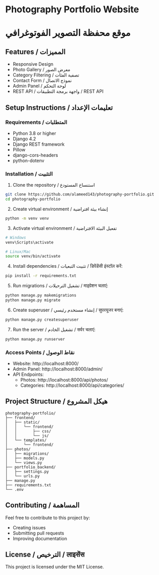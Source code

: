 # Photography Portfolio Website
# موقع محفظة التصوير الفوتوغرافي

## Features / المميزات 
- Responsive Design 
- Photo Gallery / معرض الصور 
- Category Filtering / تصفية الفئات 
- Contact Form / نموذج الاتصال 
- Admin Panel / لوحة التحكم 
- REST API / واجهة برمجة التطبيقات / REST API

## Setup Instructions / تعليمات الإعداد 

### Requirements / المتطلبات 
- Python 3.8 or higher
- Django 4.2
- Django REST framework
- Pillow
- django-cors-headers
- python-dotenv

### Installation / التثبيت 
1. Clone the repository / استنساخ المستودع 
```bash
git clone https://github.com/alameed143/photography-portfolio.git
cd photography-portfolio
```

2. Create virtual environment / إنشاء بيئة افتراضية 
```bash
python -m venv venv
```

3. Activate virtual environment / تفعيل البيئة الافتراضية 
```bash
# Windows
venv\Scripts\activate

# Linux/Mac
source venv/bin/activate
```

4. Install dependencies / تثبيت التبعيات / डिपेंडेंसी इंस्टॉल करें:
```bash
pip install -r requirements.txt
```

5. Run migrations / تشغيل الترحيلات / माइग्रेशन चलाएं:
```bash
python manage.py makemigrations
python manage.py migrate
```

6. Create superuser / إنشاء مستخدم رئيسي / सुपरयूजर बनाएं:
```bash
python manage.py createsuperuser
```

7. Run the server / تشغيل الخادم / सर्वर चलाएं:
```bash
python manage.py runserver
```

### Access Points / نقاط الوصول 
- Website: http://localhost:8000/
- Admin Panel: http://localhost:8000/admin/
- API Endpoints:
  - Photos: http://localhost:8000/api/photos/
  - Categories: http://localhost:8000/api/categories/

## Project Structure / هيكل المشروع 
```
photography-portfolio/
├── frontend/
│   ├── static/
│   │   └── frontend/
│   │       ├── css/
│   │       └── js/
│   └── templates/
│       └── frontend/
├── photos/
│   ├── migrations/
│   ├── models.py
│   └── views.py
├── portfolio_backend/
│   ├── settings.py
│   └── urls.py
├── manage.py
├── requirements.txt
└── .env
```

## Contributing / المساهمة 
Feel free to contribute to this project by:
- Creating issues
- Submitting pull requests
- Improving documentation

## License / الترخيص / लाइसेंस
This project is licensed under the MIT License.
